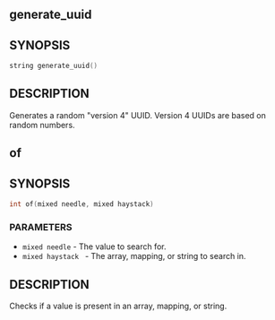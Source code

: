 ## generate_uuid

## SYNOPSIS

```c
string generate_uuid()
```

## DESCRIPTION

Generates a random "version 4" UUID. Version 4 UUIDs are based
on random numbers.

## of

## SYNOPSIS

```c
int of(mixed needle, mixed haystack)
```

### PARAMETERS

* `mixed needle` - The value to search for.
* `mixed haystack ` - The array, mapping, or string to search in.

## DESCRIPTION

Checks if a value is present in an array, mapping, or string.

